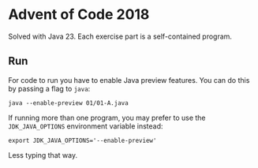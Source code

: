 # Advent of Code 2018
Solved with Java 23. Each exercise part is a self-contained program. 

## Run
For code to run you have to enable Java preview features.
You can do this by passing a flag to `java`:
```shell
java --enable-preview 01/01-A.java
```

If running more than one program, you may prefer to use the
`JDK_JAVA_OPTIONS` environment variable instead:
```shell
export JDK_JAVA_OPTIONS='--enable-preview'
```
Less typing that way.
